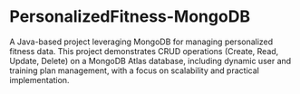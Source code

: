 # PersonalizedFitness-MongoDB
A Java-based project leveraging MongoDB for managing personalized fitness data. This project demonstrates CRUD operations (Create, Read, Update, Delete) on a MongoDB Atlas database, including dynamic user and training plan management, with a focus on scalability and practical implementation.
